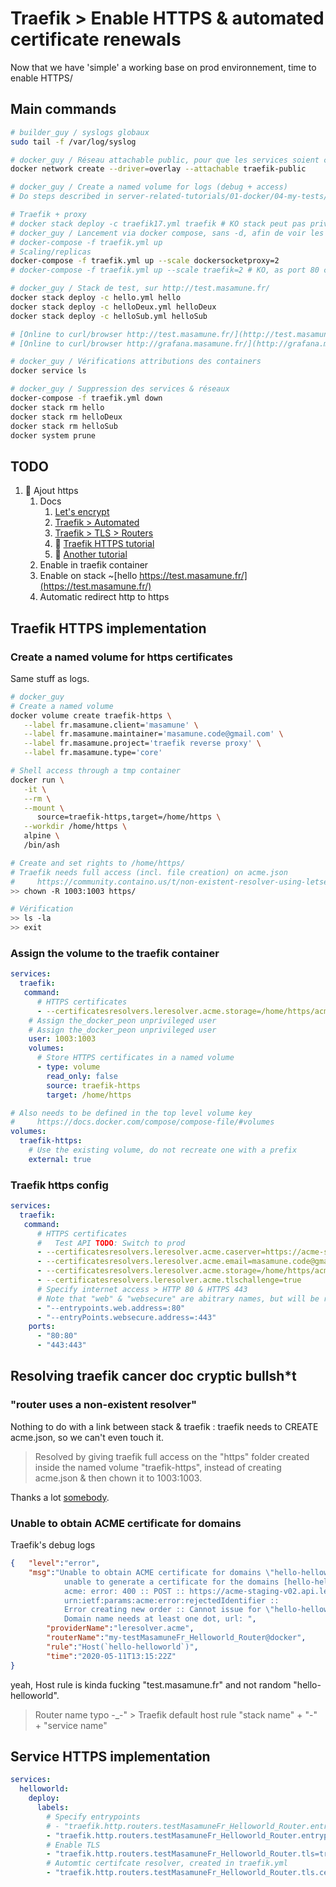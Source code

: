 # Traefik > Enable HTTPS & automated certificate renewals

Now that we have 'simple' a working base on prod environnement, time to enable HTTPS/

## Main commands

```bash
# builder_guy / syslogs globaux
sudo tail -f /var/log/syslog

# docker_guy / Réseau attachable public, pour que les services soient connectés à traefik/internet
docker network create --driver=overlay --attachable traefik-public

# docker_guy / Create a named volume for logs (debug + access)
# Do steps described in server-related-tutorials/01-docker/04-my-tests/09-traefik-curated/06-prod-traefik-curated/README.md #### How to manage named volumes access rights

# Traefik + proxy
# docker stack deploy -c traefik17.yml traefik # KO stack peut pas privileged
# docker_guy / Lancement via docker compose, sans -d, afin de voir les logs (forcés en json-file)
# docker-compose -f traefik.yml up
# Scaling/replicas
docker-compose -f traefik.yml up --scale dockersocketproxy=2
# docker-compose -f traefik.yml up --scale traefik=2 # KO, as port 80 can be published to one instance only

# docker_guy / Stack de test, sur http://test.masamune.fr/
docker stack deploy -c hello.yml hello
docker stack deploy -c helloDeux.yml helloDeux
docker stack deploy -c helloSub.yml helloSub

# [Online to curl/browser http://test.masamune.fr/](http://test.masamune.fr/)
# [Online to curl/browser http://grafana.masamune.fr/](http://grafana.masamune.fr/)

# docker_guy / Vérifications attributions des containers
docker service ls

# docker_guy / Suppression des services & réseaux
docker-compose -f traefik.yml down
docker stack rm hello
docker stack rm helloDeux
docker stack rm helloSub
docker system prune
```

## TODO

1. 🚀 Ajout https
    1. Docs
       1. [Let's encrypt](https://letsencrypt.org/fr/docs/)
       2. [Traefik > Automated](https://docs.traefik.io/https/acme/)
       3. [Traefik > TLS > Routers](https://docs.traefik.io/routing/routers/#tls)
       4. 💚 [Traefik HTTPS tutorial](https://containo.us/blog/traefik-2-0-docker-101-fc2893944b9d/#i-need-https)
       5. 💚 [Another tutorial](https://chriswiegman.com/2019/10/serving-your-docker-apps-with-https-and-traefik-2/)
    2. Enable in traefik container
    3. Enable on stack ~[hello https://test.masamune.fr/](https://test.masamune.fr/)
    4. Automatic redirect http to https

## Traefik HTTPS implementation

### Create a named volume for https certificates

Same stuff as logs.

```bash
# docker_guy
# Create a named volume
docker volume create traefik-https \
   --label fr.masamune.client='masamune' \
   --label fr.masamune.maintainer='masamune.code@gmail.com' \
   --label fr.masamune.project='traefik reverse proxy' \
   --label fr.masamune.type='core'

# Shell access through a tmp container
docker run \
   -it \
   --rm \
   --mount \
      source=traefik-https,target=/home/https \
   --workdir /home/https \
   alpine \
   /bin/ash

# Create and set rights to /home/https/
# Traefik needs full access (incl. file creation) on acme.json
#     https://community.containo.us/t/non-existent-resolver-using-letsencrypt/3530
>> chown -R 1003:1003 https/

# Vérification
>> ls -la
>> exit
```

### Assign the volume to the traefik container

```yaml
services:
  traefik:
   command:
      # HTTPS certificates
      - --certificatesresolvers.leresolver.acme.storage=/home/https/acme.json
    # Assign the_docker_peon unprivileged user
    # Assign the_docker_peon unprivileged user
    user: 1003:1003
    volumes:
      # Store HTTPS certificates in a named volume
      - type: volume
        read_only: false
        source: traefik-https
        target: /home/https

# Also needs to be defined in the top level volume key
#     https://docs.docker.com/compose/compose-file/#volumes
volumes:
  traefik-https:
    # Use the existing volume, do not recreate one with a prefix
    external: true
```

### Traefik https config

```yaml
services:
  traefik:
   command:
      # HTTPS certificates
      #   Test API TODO: Switch to prod
      - --certificatesresolvers.leresolver.acme.caserver=https://acme-staging-v02.api.letsencrypt.org/directory
      - --certificatesresolvers.leresolver.acme.email=masamune.code@gmail.com
      - --certificatesresolvers.leresolver.acme.storage=/home/https/acme.json
      - --certificatesresolvers.leresolver.acme.tlschallenge=true
      # Specify internet access > HTTP 80 & HTTPS 443
      # Note that "web" & "websecure" are abitrary names, but will be reused in services' contrainers
      - "--entrypoints.web.address=:80"
      - "--entryPoints.websecure.address=:443"
    ports:
      - "80:80"
      - "443:443"
```

## Resolving traefik cancer doc cryptic bullsh*t

### "router uses a non-existent resolver"

Nothing to do with a link between stack & traefik : traefik needs to CREATE acme.json, so we can't even touch it.
> Resolved by giving traefik full access on the "https" folder created inside the named volume "traefik-https", instead of creating acme.json & then chown it to 1003:1003.

Thanks a lot [somebody](https://community.containo.us/t/non-existent-resolver-using-letsencrypt/3530/2).

### Unable to obtain ACME certificate for domains

Traefik's debug logs

```json
{   "level":"error",
    "msg":"Unable to obtain ACME certificate for domains \"hello-helloworld\":
            unable to generate a certificate for the domains [hello-helloworld]:
            acme: error: 400 :: POST :: https://acme-staging-v02.api.letsencrypt.org/acme/new-order ::
            urn:ietf:params:acme:error:rejectedIdentifier ::
            Error creating new order :: Cannot issue for \"hello-helloworld\":
            Domain name needs at least one dot, url: ",
        "providerName":"leresolver.acme",
        "routerName":"my-testMasamuneFr_Helloworld_Router@docker",
        "rule":"Host(`hello-helloworld`)",
        "time":"2020-05-11T13:15:22Z"
}
```

yeah, Host rule is kinda fucking "test.masamune.fr" and not random "hello-helloworld".
> Router name typo -_-" > Traefik default host rule "stack name" + "-" + "service name"

## Service HTTPS implementation

```yaml
services:
  helloworld:
    deploy:
      labels:
        # Specify entrypoints
        # - "traefik.http.routers.testMasamuneFr_Helloworld_Router.entrypoints=web"
        - "traefik.http.routers.testMasamuneFr_Helloworld_Router.entrypoints=websecure"
        # Enable TLS
        - "traefik.http.routers.testMasamuneFr_Helloworld_Router.tls=true"
        # Automtic certifcate resolver, created in traefik.yml
        - "traefik.http.routers.testMasamuneFr_Helloworld_Router.tls.certresolver=leresolver"
```
